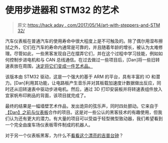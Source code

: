 # 使用步进器和 STM32 的艺术

> 原文:[https://hack aday . com/2017/05/14/art-with-steppers-and-STM 32/](https://hackaday.com/2017/05/14/art-with-steppers-and-stm32/)

汽车仪表板在普通汽车的使用寿命中很大程度上是不可触及的。除了偶尔用湿布擦拭之外，它们在汽车的寿命内通常是可靠的，并且随着年龄的增长，被认为太难修理。尽管如此，一些黑客发现自己在摆弄它们，并在这个过程中学习技能，例如如何控制步进电机和与 CAN 总线通信。在过去做过一些项目后，[Dan]将一些旧转速表放在周围，[决定将它们变成一件艺术品。](https://trandi.wordpress.com/2017/05/01/stm32f4-discovery-art/)

该版本由 STM32 驱动，这是一个强大的基于 ARM 的平台，具有丰富的 IO 和潜力。[Dan]利用其功能，让电路板产生音乐并对其板载加速度计数据做出反应，同时还从旧转速表中驱动步进电机。然后，通过 3D 打印安装板并将转速表组件放入宜家帆布印刷品的背面，该项目就完成了。

最终的结果是一幅墙壁艺术作品，发出诡异的弦乐声，同时四处颤动。它来自于[【Dan】之前与仪表板](https://trandi.wordpress.com/2016/11/30/automotive-can-bus-hacking/)合作的项目。这是对一些公认的黑客技术的有趣使用，但我们认为还有更大的潜力。有大量的项目可以受益于轻型微型致动器，我们希望看到一个完全由废车场仪表板零件制成的机器人。

对于另一个仪表板黑客，为什么不[看看这个漂亮的吉普台钟](http://hackaday.com/2013/09/09/jeep-dashboard-display-turned-into-a-desk-clock/)？